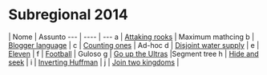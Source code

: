 Subregional 2014
================

   | Nome | Assunto
    --- | ---- | ---
a | [Attaking rooks](https://icpcarchive.ecs.baylor.edu/index.php?option=com_onlinejudge&Itemid=8&category=615&page=show_problem&problem=4536)               | Maximum mathcing
b | [Blogger language](https://icpcarchive.ecs.baylor.edu/index.php?option=com_onlinejudge&Itemid=8&category=615&page=show_problem&problem=4537) |
c | [Counting ones](https://icpcarchive.ecs.baylor.edu/index.php?option=com_onlinejudge&Itemid=8&category=615&page=show_problem&problem=4538) | Ad-hoc
d | [Disjoint water supply](https://icpcarchive.ecs.baylor.edu/index.php?option=com_onlinejudge&Itemid=8&category=615&page=show_problem&problem=4539) |
e | [Eleven](https://icpcarchive.ecs.baylor.edu/index.php?option=com_onlinejudge&Itemid=8&category=615&page=show_problem&problem=4540) |
f | [Football](https://icpcarchive.ecs.baylor.edu/index.php?option=com_onlinejudge&Itemid=8&category=615&page=show_problem&problem=4541) | Guloso
g | [Go up the Ultras](https://icpcarchive.ecs.baylor.edu/index.php?option=com_onlinejudge&Itemid=8&category=615&page=show_problem&problem=4542) |Segment tree
h | [Hide and seek](https://icpcarchive.ecs.baylor.edu/index.php?option=com_onlinejudge&Itemid=8&category=615&page=show_problem&problem=4543) |
i | [Inverting Huffman](https://icpcarchive.ecs.baylor.edu/index.php?option=com_onlinejudge&Itemid=8&category=615&page=show_problem&problem=4544) |
j | [Join two kingdoms](https://icpcarchive.ecs.baylor.edu/index.php?option=com_onlinejudge&Itemid=8&category=615&page=show_problem&problem=4545) |

